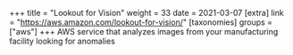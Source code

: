 +++
title = "Lookout for Vision"
weight = 33
date = 2021-03-07
[extra]
link = "https://aws.amazon.com/lookout-for-vision/"
[taxonomies]
groups = ["aws"]
+++
AWS service that analyzes images from your manufacturing facility looking for anomalies

